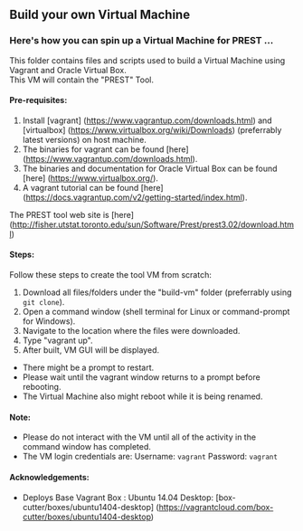 ## Build your own Virtual Machine

### Here's how you can spin up a Virtual Machine for PREST ...

This folder contains files and scripts used to build a Virtual Machine using Vagrant and Oracle Virtual Box.  
This VM will contain the "PREST" Tool.

#### Pre-requisites: 
1. Install [vagrant] (https://www.vagrantup.com/downloads.html) and [virtualbox] (https://www.virtualbox.org/wiki/Downloads) (preferrably latest versions) on host machine.  
2. The binaries for vagrant can be found [here] (https://www.vagrantup.com/downloads.html).  
3. The binaries and documentation for Oracle Virtual Box can be found [here] (https://www.virtualbox.org/).  
4. A vagrant tutorial can be found [here] (https://docs.vagrantup.com/v2/getting-started/index.html).

The PREST tool web site is [here] (http://fisher.utstat.toronto.edu/sun/Software/Prest/prest3.02/download.html)

#### Steps:
Follow these steps to create the tool VM from scratch:  
1. Download all files/folders under the "build-vm" folder (preferrably using `git clone`).  
2. Open a command window (shell terminal for Linux or command-prompt for Windows).  
3. Navigate to the location where the files were downloaded.  
4. Type "vagrant up".  
5. After built, VM GUI will be displayed.  
  - There might be a prompt to restart. 
  - Please wait until the vagrant window returns to a prompt before rebooting.
  - The Virtual Machine also might reboot while it is being renamed.  

#### Note: 
  - Please do not interact with the VM until all of the activity in the command window has completed.
  - The VM login credentials are:
    Username: `vagrant`
    Password: `vagrant`

#### Acknowledgements:
  - Deploys Base Vagrant Box : Ubuntu 14.04 Desktop: [box-cutter/boxes/ubuntu1404-desktop] (https://vagrantcloud.com/box-cutter/boxes/ubuntu1404-desktop)
